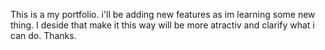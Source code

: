 This is a my portfolio. i'll be adding new features as im learning some new thing. 
I deside that make it this way will be more atractiv and clarify what i can do.
Thanks.
